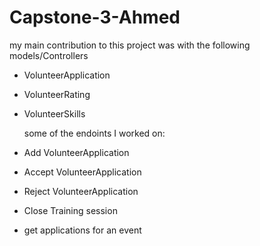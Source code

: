 # Capstone-3-Ahmed

my main contribution to this project was with the following models/Controllers

- VolunteerApplication
- VolunteerRating
- VolunteerSkills

  some of the endoints I worked on:
  
- Add VolunteerApplication
- Accept VolunteerApplication
- Reject VolunteerApplication
- Close Training session
- get applications for an event
